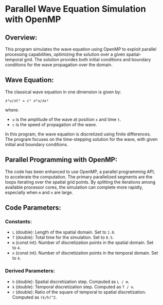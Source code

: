 # Parallel Wave Equation Simulation with OpenMP

## Overview:
This program simulates the wave equation using OpenMP to exploit parallel processing capabilities, optimizing the solution over a given spatial-temporal grid. The solution provides both initial conditions and boundary conditions for the wave propagation over the domain.

## Wave Equation:
The classical wave equation in one dimension is given by:

    ∂²u/∂t² = c² ∂²u/∂x²

where:
- `u` is the amplitude of the wave at position `x` and time `t`.
- `c` is the speed of propagation of the wave.

In this program, the wave equation is discretized using finite differences. The program focuses on the time-stepping solution for the wave, with given initial and boundary conditions.

## Parallel Programming with OpenMP:
The code has been enhanced to use OpenMP, a parallel programming API, to accelerate the computation. The primary parallelized segments are the loops iterating over the spatial grid points. By splitting the iterations among available processor cores, the simulation can complete more rapidly, especially when `m` and `n` are large.



## Code Parameters:

### Constants:
- `L` (double): Length of the spatial domain. Set to `1.0`.
- `T` (double): Total time for the simulation. Set to `0.5`.
- `m` (const int): Number of discretization points in the spatial domain. Set to `4`.
- `n` (const int): Number of discretization points in the temporal domain. Set to `4`.

### Derived Parameters:
- `h` (double): Spatial discretization step. Computed as `L / m`.
- `k` (double): Temporal discretization step. Computed as `T / n`.
- `r` (double): Ratio of the square of temporal to spatial discretization. Computed as `(k/h)^2`.
